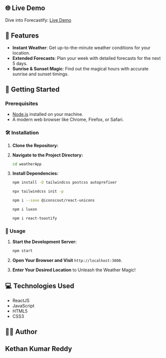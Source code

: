 ## 🌐 Live Demo

Dive into Forecastify: [Live Demo](https://kethan-weather-app.netlify.app/)

## 🚀 Features

- **Instant Weather**: Get up-to-the-minute weather conditions for your location.
- **Extended Forecasts**: Plan your week with detailed forecasts for the next 5 days.
- **Sunrise & Sunset Magic**: Find out the magical hours with accurate sunrise and sunset timings.

## 🚀 Getting Started

### Prerequisites

- [Node.js](https://nodejs.org/) installed on your machine.
- A modern web browser like Chrome, Firefox, or Safari.

### 🛠️ Installation

1. **Clone the Repository:**
2. **Navigate to the Project Directory:**

   ```bash
   cd weatherApp
   ```
3. **Install Dependencies:**

     ```bash
   npm install -D tailwindcss postcss autoprefixer
    ```
     ```bash
   npx tailwindcss init -p
    ```
     ```bash
   npm i --save @iconscout/react-unicons
    ```
     ```bash
   npm i luxon
    ```
   ```bash
   npm i react-toastify
    ```
### 🚀 Usage

1. **Start the Development Server:**

   ```bash
   npm start
   ```

2. **Open Your Browser and Visit** `http://localhost:3000`.

3. **Enter Your Desired Location** to Unleash the Weather Magic!

## 💻 Technologies Used

- ReactJS
- JavaScript
- HTML5
- CSS3

## 🙋‍♀️ Author

Kethan Kumar Reddy
---
